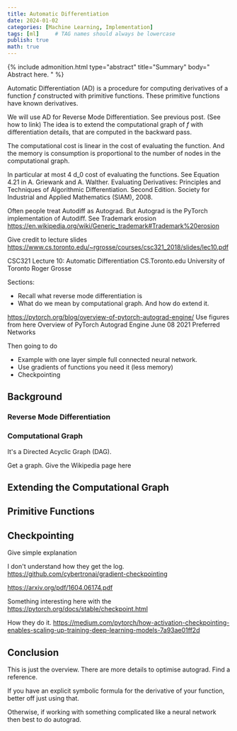```yaml
---
title: Automatic Differentiation
date: 2024-01-02
categories: [Machine Learning, Implementation]
tags: [ml]     # TAG names should always be lowercase
publish: true
math: true
---
```


{% include admonition.html type="abstract" title="Summary" body="
Abstract here.
"
%}

Automatic Differentiation (AD) is a procedure for computing derivatives of a function $f$ constructed with primitive functions. These primitive functions have known derivatives.

We will use AD for Reverse Mode Differentiation. See previous post. (See how to link)
The idea is to extend the computational graph of $f$ with differentiation details, that are computed in the backward pass.

The computational cost is linear in the cost of evaluating the function. And the memory is consumption is proportional to the number of nodes in the computational graph.

In particular at most 4 d_0 cost of evaluating the functions. See Equation 4.21 in
A. Griewank and A. Walther. Evaluating Derivatives: Principles and Techniques of Algorithmic Differentiation. Second Edition. Society for Industrial and Applied Mathematics (SIAM), 2008.

Often people treat Autodiff as Autograd. But Autograd is the PyTorch implementation of Autodiff. See Trademark erosion
https://en.wikipedia.org/wiki/Generic_trademark#Trademark%20erosion

Give credit to lecture slides
https://www.cs.toronto.edu/~rgrosse/courses/csc321_2018/slides/lec10.pdf

CSC321 Lecture 10: Automatic Differentiation
CS.Toronto.edu University of Toronto
Roger Grosse

Sections:
- Recall what reverse mode differentiation is
- What do we mean by computational graph. And how do extend it.

https://pytorch.org/blog/overview-of-pytorch-autograd-engine/
Use figures from here
Overview of PyTorch Autograd Engine
June 08 2021
Preferred Networks

Then going to do
- Example with one layer simple full connected neural network.
- Use gradients of functions you need it (less memory)
- Checkpointing

## Background

### Reverse Mode Differentiation

### Computational Graph
It's a Directed Acyclic Graph (DAG).

Get a graph. Give the Wikipedia page here


## Extending the Computational Graph

## Primitive Functions

## Checkpointing

Give simple explanation

I don't understand how they get the log.
https://github.com/cybertronai/gradient-checkpointing

https://arxiv.org/pdf/1604.06174.pdf

Something interesting here with the
https://pytorch.org/docs/stable/checkpoint.html

How they do it.
https://medium.com/pytorch/how-activation-checkpointing-enables-scaling-up-training-deep-learning-models-7a93ae01ff2d

## Conclusion
This is just the overview. There are more details to optimise autograd. Find a reference.

If you have an explicit symbolic formula for the derivative of your function, better off just using that.

Otherwise, if working with something complicated like a neural network then best to do autograd.




